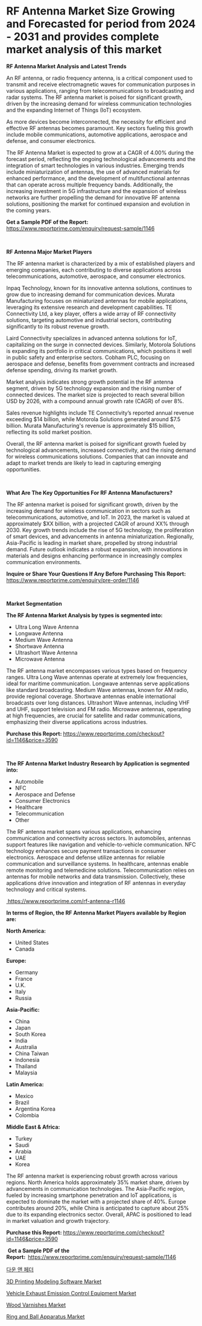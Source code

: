 <p><h1>RF Antenna Market Size Growing and Forecasted for period from 2024 - 2031 and provides complete market analysis of this market</h1></p><p><strong>RF Antenna Market Analysis and Latest Trends</strong></p>
<p><p>An RF antenna, or radio frequency antenna, is a critical component used to transmit and receive electromagnetic waves for communication purposes in various applications, ranging from telecommunications to broadcasting and radar systems. The RF antenna market is poised for significant growth, driven by the increasing demand for wireless communication technologies and the expanding Internet of Things (IoT) ecosystem. </p><p>As more devices become interconnected, the necessity for efficient and effective RF antennas becomes paramount. Key sectors fueling this growth include mobile communications, automotive applications, aerospace and defense, and consumer electronics. </p><p>The RF Antenna Market is expected to grow at a CAGR of 4.00% during the forecast period, reflecting the ongoing technological advancements and the integration of smart technologies in various industries. Emerging trends include miniaturization of antennas, the use of advanced materials for enhanced performance, and the development of multifunctional antennas that can operate across multiple frequency bands. Additionally, the increasing investment in 5G infrastructure and the expansion of wireless networks are further propelling the demand for innovative RF antenna solutions, positioning the market for continued expansion and evolution in the coming years.</p></p>
<p><strong>Get a Sample PDF of the Report:&nbsp;</strong> <a href="https://www.reportprime.com/enquiry/request-sample/1146">https://www.reportprime.com/enquiry/request-sample/1146</a></p>
<p>&nbsp;</p>
<p><strong>RF Antenna Major Market Players</strong></p>
<p><p>The RF antenna market is characterized by a mix of established players and emerging companies, each contributing to diverse applications across telecommunications, automotive, aerospace, and consumer electronics. </p><p>Inpaq Technology, known for its innovative antenna solutions, continues to grow due to increasing demand for communication devices. Murata Manufacturing focuses on miniaturized antennas for mobile applications, leveraging its extensive research and development capabilities. TE Connectivity Ltd, a key player, offers a wide array of RF connectivity solutions, targeting automotive and industrial sectors, contributing significantly to its robust revenue growth.</p><p>Laird Connectivity specializes in advanced antenna solutions for IoT, capitalizing on the surge in connected devices. Similarly, Motorola Solutions is expanding its portfolio in critical communications, which positions it well in public safety and enterprise sectors. Cobham PLC, focusing on aerospace and defense, benefits from government contracts and increased defense spending, driving its market growth.</p><p>Market analysis indicates strong growth potential in the RF antenna segment, driven by 5G technology expansion and the rising number of connected devices. The market size is projected to reach several billion USD by 2026, with a compound annual growth rate (CAGR) of over 8%.</p><p>Sales revenue highlights include TE Connectivity’s reported annual revenue exceeding $14 billion, while Motorola Solutions generated around $7.5 billion. Murata Manufacturing's revenue is approximately $15 billion, reflecting its solid market position.</p><p>Overall, the RF antenna market is poised for significant growth fueled by technological advancements, increased connectivity, and the rising demand for wireless communications solutions. Companies that can innovate and adapt to market trends are likely to lead in capturing emerging opportunities.</p></p>
<p>&nbsp;</p>
<p><strong>What Are The Key Opportunities For RF Antenna Manufacturers?</strong></p>
<p><p>The RF antenna market is poised for significant growth, driven by the increasing demand for wireless communication in sectors such as telecommunications, automotive, and IoT. In 2023, the market is valued at approximately $XX billion, with a projected CAGR of around XX% through 2030. Key growth trends include the rise of 5G technology, the proliferation of smart devices, and advancements in antenna miniaturization. Regionally, Asia-Pacific is leading in market share, propelled by strong industrial demand. Future outlook indicates a robust expansion, with innovations in materials and designs enhancing performance in increasingly complex communication environments.</p></p>
<p><strong>Inquire or Share Your Questions If Any Before Purchasing This Report:</strong> <a href="https://www.reportprime.com/enquiry/pre-order/1146">https://www.reportprime.com/enquiry/pre-order/1146</a></p>
<p>&nbsp;</p>
<p><strong>Market Segmentation</strong></p>
<p><strong>The RF Antenna Market Analysis by types is segmented into:</strong></p>
<p><ul><li>Ultra Long Wave Antenna</li><li>Longwave Antenna</li><li>Medium Wave Antenna</li><li>Shortwave Antenna</li><li>Ultrashort Wave Antenna</li><li>Microwave Antenna</li></ul></p>
<p><p>The RF antenna market encompasses various types based on frequency ranges. Ultra Long Wave antennas operate at extremely low frequencies, ideal for maritime communication. Longwave antennas serve applications like standard broadcasting. Medium Wave antennas, known for AM radio, provide regional coverage. Shortwave antennas enable international broadcasts over long distances. Ultrashort Wave antennas, including VHF and UHF, support television and FM radio. Microwave antennas, operating at high frequencies, are crucial for satellite and radar communications, emphasizing their diverse applications across industries.</p></p>
<p><strong>Purchase this Report:&nbsp;</strong><a href="https://www.reportprime.com/checkout?id=1146&price=3590">https://www.reportprime.com/checkout?id=1146&price=3590</a></p>
<p>&nbsp;</p>
<p><strong>The RF Antenna Market Industry Research by Application is segmented into:</strong></p>
<p><ul><li>Automobile</li><li>NFC</li><li>Aerospace and Defense</li><li>Consumer Electronics</li><li>Healthcare</li><li>Telecommunication</li><li>Other</li></ul></p>
<p><p>The RF antenna market spans various applications, enhancing communication and connectivity across sectors. In automobiles, antennas support features like navigation and vehicle-to-vehicle communication. NFC technology enhances secure payment transactions in consumer electronics. Aerospace and defense utilize antennas for reliable communication and surveillance systems. In healthcare, antennas enable remote monitoring and telemedicine solutions. Telecommunication relies on antennas for mobile networks and data transmission. Collectively, these applications drive innovation and integration of RF antennas in everyday technology and critical systems.</p></p>
<p><a href="https://www.reportprime.com/rf-antenna-r1146">&nbsp;https://www.reportprime.com/rf-antenna-r1146</a></p>
<p><strong>In terms of Region, the RF Antenna Market Players available by Region are:</strong></p>
<p>
    <p> <strong> North America: </strong>
        <ul>
            <li>United States</li>
            <li>Canada</li>
        </ul>
        </p> 
    <p> <strong> Europe: </strong>
        <ul>
            <li>Germany</li>
            <li>France</li>
            <li>U.K.</li>
            <li>Italy</li>
            <li>Russia</li>
        </ul>
        </p> 
    <p> <strong> Asia-Pacific: </strong>
        <ul>
            <li>China</li>
            <li>Japan</li>
            <li>South Korea</li>
            <li>India</li>
            <li>Australia</li>
            <li>China Taiwan</li>
            <li>Indonesia</li>
            <li>Thailand</li>
            <li>Malaysia</li>
        </ul>
        </p> 
    <p> <strong> Latin America: </strong>
        <ul>
            <li>Mexico</li>
            <li>Brazil</li>
            <li>Argentina Korea</li>
            <li>Colombia</li>
        </ul>
        </p> 
    <p> <strong> Middle East & Africa: </strong>
        <ul>
            <li>Turkey</li>
            <li>Saudi</li>
            <li>Arabia</li>
            <li>UAE</li>
            <li>Korea</li>
        </ul>
    </p>
    </p>
<p><p>The RF antenna market is experiencing robust growth across various regions. North America holds approximately 35% market share, driven by advancements in communication technologies. The Asia-Pacific region, fueled by increasing smartphone penetration and IoT applications, is expected to dominate the market with a projected share of 40%. Europe contributes around 20%, while China is anticipated to capture about 25% due to its expanding electronics sector. Overall, APAC is positioned to lead in market valuation and growth trajectory.</p></p>
<p><strong>Purchase this Report: </strong><a href="https://www.reportprime.com/checkout?id=1146&price=3590">https://www.reportprime.com/checkout?id=1146&price=3590</a></p>
<p>&nbsp;<strong>Get a Sample PDF of the Report:&nbsp;&nbsp;</strong><a href="https://www.reportprime.com/enquiry/request-sample/1146">https://www.reportprime.com/enquiry/request-sample/1146</a></p>
<p><strong></strong></p>
<p><p><a href="https://medium.com/@nargishadi90/%EB%AF%B8%EB%9E%98%EC%9D%98-%EB%8B%A4%EC%9A%B4-%EB%B0%8F-%EA%B9%83%ED%84%B8-%EC%8B%9C%EC%9E%A5%EC%97%90-%EB%8C%80%ED%95%9C-%ED%86%B5%EC%B0%B0-2024%EB%85%84%EB%B6%80%ED%84%B0-2031%EB%85%84%EA%B9%8C%EC%A7%80%EC%9D%98-%ED%8A%B8%EB%A0%8C%EB%93%9C-%EB%B0%8F-%EC%A7%80%EC%97%AD-%EB%B6%84%EC%84%9D-23bfa2c6bcae">다운 앤 페더</a></p><p><a href="https://medium.com/@claire.robertson78798456/global-3d-printing-modeling-software-market-exploring-market-share-market-trends-and-future-950fe82b7e8d">3D Printing Modeling Software Market</a></p><p><a href="https://issuu.com/reportprime-2/docs/vehicle-exhaust-emission-control-eq_d5dd90411219f3">Vehicle Exhaust Emission Control Equipment Market</a></p><p><a href="https://www.linkedin.com/pulse/global-wood-varnishes-market-size-expected-experience-cagr-41-adw8c?trackingId=am%2BEbClTQ0yYFXTSuo3fmg%3D%3D">Wood Varnishes Market</a></p><p><a href="https://medium.com/@nedaaracarrol/ring-and-ball-apparatus-market-a-global-and-regional-analysis-2024-2031-10ef6b73859f">Ring and Ball Apparatus Market</a></p></p>
